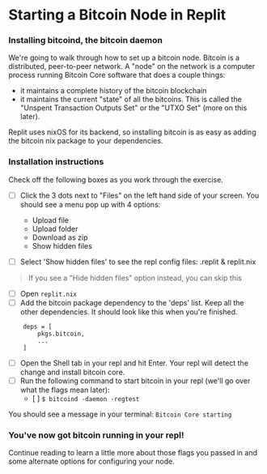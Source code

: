 # Starting a Bitcoin Node in Replit

### Installing bitcoind, the bitcoin daemon
We're going to walk through how to set up a bitcoin node. Bitcoin is a distributed, peer-to-peer network. A "node" on the network is a computer process running Bitcoin Core software that does a couple things:
- it maintains a complete history of the bitcoin blockchain
- it maintains the current "state" of all the bitcoins. This is called the "Unspent Transaction Outputs Set" or the "UTXO Set" (more on this later).

Replit uses nixOS for its backend, so installing bitcoin is as easy as adding the bitcoin nix package to your dependencies.

### Installation instructions
Check off the following boxes as you work through the exercise.

- [ ] Click the 3 dots next to "Files" on the left hand side of your screen. You should see a menu pop up with 4 options:
    - Upload file
    - Upload folder
    - Download as zip
    - Show hidden files

- [ ] Select 'Show hidden files' to see the repl config files: .replit & replit.nix
> If you see a "Hide hidden files" option instead, you can skip this

- [ ] Open `replit.nix`
- [ ] Add the bitcoin package dependency to the 'deps' list. Keep all the other dependencies. It should look like this when you're finished.

```
    deps = [
        pkgs.bitcoin,
        ...
    ]
```

- [ ] Open the Shell tab in your repl and hit Enter. Your repl will detect the change and install bitcoin core.
- [ ] Run the following command to start bitcoin in your repl (we'll go over what the flags mean later):
    - [ ] 
      `$ bitcoind -daemon -regtest`

You should see a message in your terminal:
`Bitcoin Core starting`

### You've now got bitcoin running in your repl!

Continue reading to learn a little more about those flags you passed in and some alternate options for configuring your node.